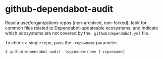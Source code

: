 # github-dependabot-audit

Read a user/organizations repos (non-archived, non-forked), look for common
files related to Dependabot-updateable ecosystems, and indicate which
ecosystems are not covered by the `.github/dependabot.yml` file.

To check a single repo, pass the `-repo=name` parameter.

```shell
$ github-dependabot-audit -login=username [-repo=name]
```
